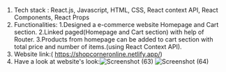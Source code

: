 1. Tech stack : React.js, Javascript, HTML, CSS, React context API, React Components, React Props
2. Functionalities: 1.Designed a e-commerce website Homepage and Cart section.
                    2.Linked paged(Homepage and Cart section) with help of Router.
                    3.Products from homepage can be added to cart section with total price and number of items.(using React Context API).
3. Website link:( https://shopcorneronline.netlify.app/)
4. Have a look at website's look:![Screenshot (63)](https://user-images.githubusercontent.com/75585339/175826299-ed90fd4c-02c2-4ad5-a4f9-2871ba9e4668.png)
![Screenshot (64)](https://user-images.githubusercontent.com/75585339/175826308-f1d6e76c-5b35-4ea7-bafa-03fea75c123d.png)
 
  
